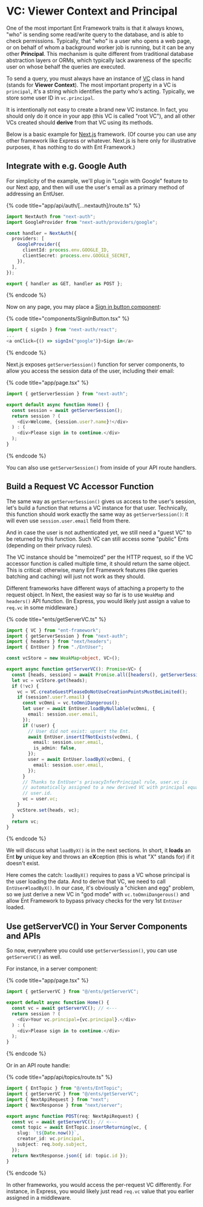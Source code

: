 # VC: Viewer Context and Principal

One of the most important Ent Framework traits is that it always knows, "who" is sending some read/write query to the database, and is able to check permissions. Typically, that "who" is a user who opens a web page, or on behalf of whom a background worker job is running, but it can be any other **Principal**. This mechanism is quite different from traditional database abstraction layers or ORMs, which typically lack awareness of the specific user on whose behalf the queries are executed.

To send a query, you must always have an instance of [VC](https://github.com/clickup/ent-framework/blob/main/docs/classes/VC.md) class in hand (stands for **Viewer Context**). The most important property in a VC is `principal`, it's a string which identifies the party who's acting. Typically, we store some user ID in `vc.principal`.

It is intentionally not easy to create a brand new VC instance. In fact, you should only do it once in your app (this VC is called "root VC"), and all other VCs created should **derive** from that VC using its methods.

Below is a basic example for [Next.js](https://nextjs.org/) framework. (Of course you can use any other framework like Express or whatever. Next.js is here only for illustrative purposes, it has nothing to do with Ent Framework.)

## Integrate with e.g. Google Auth

For simplicity of the example, we'll plug in "Login with Google" feature to our Next app, and then will use the user's email as a primary method of addressing an EntUser.

{% code title="app/api/auth/[...nextauth]/route.ts" %}
```typescript
import NextAuth from "next-auth";
import GoogleProvider from "next-auth/providers/google";

const handler = NextAuth({
  providers: [
    GoogleProvider({
      clientId: process.env.GOOGLE_ID,
      clientSecret: process.env.GOOGLE_SECRET,
    }),
  ],
});

export { handler as GET, handler as POST };
```
{% endcode %}

Now on any page, you may place a [Sign in button component](../../examples/next-example/src/components/SignInButton.tsx):

{% code title="components/SignInButton.tsx" %}
```typescript
import { signIn } from "next-auth/react";
...
<a onClick={() => signIn("google")}>Sign in</a>
```
{% endcode %}

Next.js exposes `getServerSession()` function for server components, to allow you access the session data of the user, including their email:

{% code title="app/page.tsx" %}
```typescript
import { getServerSession } from "next-auth";

export default async function Home() {
  const session = await getServerSession();
  return session ? (
    <div>Welcome, {session.user?.name}!</div>
  ) : (
    <div>Please sign in to continue.</div>
  );
}
```
{% endcode %}

You can also use `getServerSession()` from inside of your API route handlers.

## Build a Request VC Accessor Function

The same way as `getServerSession()` gives us access to the user's session, let's build a function that returns a VC instance for that user. Technically, this function should work exactly the same way as `getServerSession()`: it will even use `session.user.email` field from there.

And in case the user is not authenticated yet, we still need a "guest VC" to be returned by this function. Such VC can still access some "public" Ents (depending on their privacy rules).

The VC instance should be "memoized" per the HTTP request, so if the VC accessor function is called multiple time, it should return the same object. This is critical: otherwise, many Ent Framework features (like queries batching and caching) will just not work as they should.

Different frameworks have different ways of attaching a property to the request object. In Next, the easiest way so far is to use `WeakMap` and `headers()` API function. (In Express, you would likely just assign a value to `req.vc` in some middleware.)

{% code title="ents/getServerVC.ts" %}
```typescript
import { VC } from "ent-framework";
import { getServerSession } from "next-auth";
import { headers } from "next/headers";
import { EntUser } from "./EntUser";

const vcStore = new WeakMap<object, VC>();

export async function getServerVC(): Promise<VC> {
  const [heads, session] = await Promise.all([headers(), getServerSession()]);
  let vc = vcStore.get(heads);
  if (!vc) {
    vc = VC.createGuestPleaseDoNotUseCreationPointsMustBeLimited();
    if (session?.user?.email) {
      const vcOmni = vc.toOmniDangerous();
      let user = await EntUser.loadByNullable(vcOmni, {
        email: session.user.email,
      });
      if (!user) {
        // User did not exist: upsert the Ent.
        await EntUser.insertIfNotExists(vcOmni, {
          email: session.user.email,
          is_admin: false,
        });
        user = await EntUser.loadByX(vcOmni, {
          email: session.user.email,
        });
      }
      // Thanks to EntUser's privacyInferPrincipal rule, user.vc is
      // automatically assigned to a new derived VC with principal equals to
      // user.id.
      vc = user.vc;
    }
    vcStore.set(heads, vc);
  }
  return vc;
}
```
{% endcode %}

We will discuss what `loadByX()` is in the next sections. In short, it **loads** an Ent **by** unique key and throws an e**X**ception (this is what "X" stands for) if it doesn't exist.

Here comes the catch: `loadByX()` requires to pass a VC whose principal is the user loading the data. And to derive that VC, we need to call `EntUser#loadByX()`. In our case, it's obviously a "chicken and egg" problem, so we just derive a new VC in "god mode" with `vc.toOmniDangerous()` and allow Ent Framework to bypass privacy checks for the very 1st `EntUser` loaded.

## Use getServerVC() in Your Server Components and APIs

So now, everywhere you could use `getServerSession()`, you can use `getServerVC()` as well.

For instance, in a server component:

{% code title="app/page.tsx" %}
```typescript
import { getServerVC } from "@/ents/getServerVC";

export default async function Home() {
  const vc = await getServerVC(); // <---
  return session ? (
    <div>Your vc.principal={vc.principal}.</div>
  ) : (
    <div>Please sign in to continue.</div>
  );
}
```
{% endcode %}

Or in an API route handle:

{% code title="app/api/topics/route.ts" %}
```typescript
import { EntTopic } from "@/ents/EntTopic";
import { getServerVC } from "@/ents/getServerVC";
import { NextApiRequest } from "next";
import { NextResponse } from "next/server";

export async function POST(req: NextApiRequest) {
  const vc = await getServerVC(); // <---
  const topic = await EntTopic.insertReturning(vc, {
    slug: `t${Date.now()}`,
    creator_id: vc.principal,
    subject: req.body.subject,
  });
  return NextResponse.json({ id: topic.id });
}
```
{% endcode %}

In other frameworks, you would access the per-request VC differently. For instance, in Express, you would likely just read `req.vc` value that you earlier assigned in a middleware.
